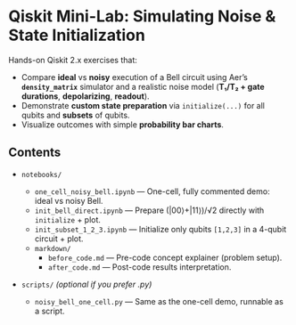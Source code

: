 # Qiskit Mini-Lab: Simulating Noise & State Initialization

Hands-on Qiskit 2.x exercises that:
- Compare **ideal** vs **noisy** execution of a Bell circuit using Aer’s **`density_matrix`** simulator and a realistic noise model (**T₁/T₂ + gate durations**, **depolarizing**, **readout**).
- Demonstrate **custom state preparation** via `initialize(...)` for all qubits and **subsets** of qubits.
- Visualize outcomes with simple **probability bar charts**.

## Contents

- `notebooks/`
  - `one_cell_noisy_bell.ipynb` — One-cell, fully commented demo: ideal vs noisy Bell.
  - `init_bell_direct.ipynb` — Prepare \(|00⟩+|11⟩)/√2 directly with `initialize` + plot.
  - `init_subset_1_2_3.ipynb` — Initialize only qubits `[1,2,3]` in a 4-qubit circuit + plot.
  - `markdown/`
    - `before_code.md` — Pre-code concept explainer (problem setup).
    - `after_code.md` — Post-code results interpretation.

- `scripts/` *(optional if you prefer .py)*  
  - `noisy_bell_one_cell.py` — Same as the one-cell demo, runnable as a script.



